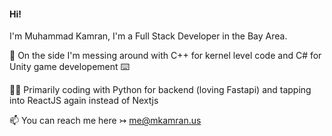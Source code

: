 #### Hi! 

  I'm Muhammad Kamran, I'm a Full Stack Developer in the Bay Area.

 🔭 On the side I'm messing around with C++ for kernel level code and C# for Unity game developement ⌨️
 
 🐱‍👤  Primarily coding with Python for backend (loving Fastapi) and tapping into ReactJS again instead of Nextjs
 
 📫 You can reach me here ↣ me@mkamran.us


<!--
**mkamran67/mkamran67** is a ✨ _special_ ✨ repository because its `README.md` (this file) appears on your GitHub profile.



